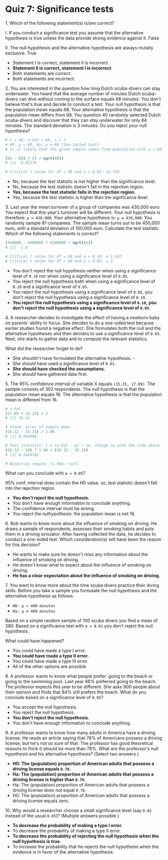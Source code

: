 # Quiz 7: Significance tests


1\. Which of the following statement(s) is/are correct?

I. If you conduct a significance test you assume that the alternative hypothesis is true unless the data provide strong evidence against it. False

II. The null hypothesis and the alternative hypothesis are always mutally exclusive. True

- Statement I is correct, statement II is incorrect.
- **Statement II is correct, statement I is incorrect.**
- Both statements are correct.
- Both statements are incorrect.


2\. You are interested in the question how long Dutch scuba-divers can stay underwater. You heard that the average number of minutes Dutch scuba-divers can dive without coming to the surface equals 68 minutes. You don't believe that's true and decide to conduct a test. Your null hypothesis is that the population mean equals 68. Your alternative hypothesis is that the population mean differs from 68. You question 40 randomly selected Dutch scuba-divers and discover that they can stay underwater for only 64 minutes. The standard deviation is 3 minutes. Do you reject your null hypothesis?

```r
# n = 40, x-hat = 64, s = 3
# H0: µ = 68, Ha: µ ≠ 68 (two-tailed test)
# Is it likely that the given sample comes from population with µ = 68?

(64 - 68) / (3 / sqrt(40))
# [1] -8.43274

# Critical t value for df = 30 and a = 0.01: ±2.750
```

- No, because the test statistic is not higher than the significance level.
- No, because the test statistic doesn't fall in the rejection region.
- **Yes, because the test statistic falls in the rejection region.**
- Yes, because the test statistic is higher than the signficance level.


3\. Last year the mean turnover of a group of companies was 430,000 euro. You expect that this year’s turnover will be different. Your null hypothesis is therefore: `μ = 430,000`. Your alternative hypothesis is: `μ ≠ 430,000`. You randomly sample 81 companies. The sample mean turns out to be 450,000 euro, with a standard deviation of 100,000 euro. Calculate the test statistic. Which of the following statements is correct?

```r
(430000 - 450000) / (100000 / sqrt(81))
# [1] -1.8

# Critical t value for df = 80 and a = 0.10: ± 1.167
# Critical t value for df = 80 and a = 0.05: ± 2
```

- You don't reject the null hypothesis neither when using a significance level of `0.10` nor when using a significance level of `0.05`.
- You reject the null hypothesis both when using a significance level of `0.10` and a significance level of `0.05`.
- You reject the null hypothesis using a significance level of `0.05`, you don't reject the null hypothesis using a significance level of `0.10`.
- **You reject the null hypothesis using a significance level of `0.10`, you don't reject the null hypothesis using a significance level of `0.05`.**


4\. A researcher decides to investigate the effect of having a newborn baby on parents' ability to focus. She decides to do a one-sided test because earlier studies found a negative effect. She formulates both the null and the alternative hypotheses and then decides to use a significance level of `0.05`. Next, she starts to gather data and to compute the relevant statistics.

What did the researcher forget to do?

- She shouldn't have formulated the alternative hypothesis. -
- She should have used a significance level of `0.01`.
- **She should have checked the assumptions.**
- She should have gathered data first.


5\. The 95% confidence interval of variable X equals `(15.15, 17.09)`. The sample consists of 302 respondents. The null hypothesis is that the population mean equals 16. The alternative hypothesis is that the population mean is different from 16.

```r
# x-hat
(17.09 + 15.15) / 2
# [1] 16.12

# Stand. error of sample mean
(16.12 - 15.15) / 1.96
# [1] 0.494898

# Test statistic: t = (x-hat - µ) / se, change se with the code above
(16.12 - 16) * 1.96 / (16.12 - 15.15)
# [1] 0.2424742

# Rejection region: (1.960; +inf)
```

What can you conclude with `α = 0.05`?

95% conf. interval does contain the H0 value, so, test statistic doesn't fall into the rejection region.

- **You don't reject the null hypothesis.**
- You don't have enough information to conclude anything.
- The confidence interval must be wrong.
- You reject the nulhypothesis: the population mean is not 16.


6\. Bob wants to know more about the influence of smoking on driving. He draws a sample of respondents, assesses their smoking habits and puts them in a driving simulator. After having collected the data, he decides to conduct a one-sided test. Which consideration(s) will have been the reason for this decision?

- He wants to make sure he doesn't miss any information about the influence of smoking on driving.
- He doesn't know what to expect about the influence of smoking on driving.
- **He has a clear expectation about the influence of smoking on driving.**


7\. You want to know more about the time scuba divers practice their diving skills. Before you take a sample you formulate the null hypothesis and the alternative hypothesis as follows:

* `H0: μ = 400 minutes`
* `Ha: μ ≠ 400 minutes`

Based on a simple random sample of 100 scuba divers you find a mean of 380. Based on a significance test with `α = 0.01` you don't reject the null hypothesis.

What could have happened?

- You could have made a type I error.
- **You could have made a type II error.**
- You could have made a type III error.
- All of the other options are possible.


8\. A professor wants to know what people prefer: going to the beach or going to the swimming pool. Last year 86% preferred going to the beach. The professor expects this year to be different. She asks 900 people about their opinion and finds that 84% still prefers the beach. What do you conclude based on a significance level of `0.05`?


- You accept the null hypothesis.
- You reject the null hypothesis.
- **You don't reject the null hypothesis.**
- You don't have enough information to conclude anything.


9\. A professor wants to know how many adults in America have a driving license. He reads an article saying that 78% of Americans possess a driving license, but he's not so sure of that. The professor has good theoretical reasons to think it should be more than 78%. What are the professor's null hypothesis and his alternative hypothesis? (Select two answers.)

- **H0: The (population) proportion of American adults that possess a driving license equals `0.78`.**
- **Ha: The (population) proportion of American adults that possess a driving license is higher than `0.78`.**
- Ha: The (population) proportion of American adults that possess a driving license does not equal `0.78`.
- H0: The (population) proportion of American adults that possess a driving license equals zero.


10\. Why would a researcher choose a small significance level (say `0.01` instead of the usual `0.05`)? (Multiple answers possible.)

- **To decrease the probability of making a type I error.**
- To decrease the probability of making a type II error.
- **To decrease the probability of rejecting the null hypothesis when the null hypothesis is true.**
- To increase the probability that he rejects the null hypothesis when the evidence is in favor of the alternative hypothesis.
